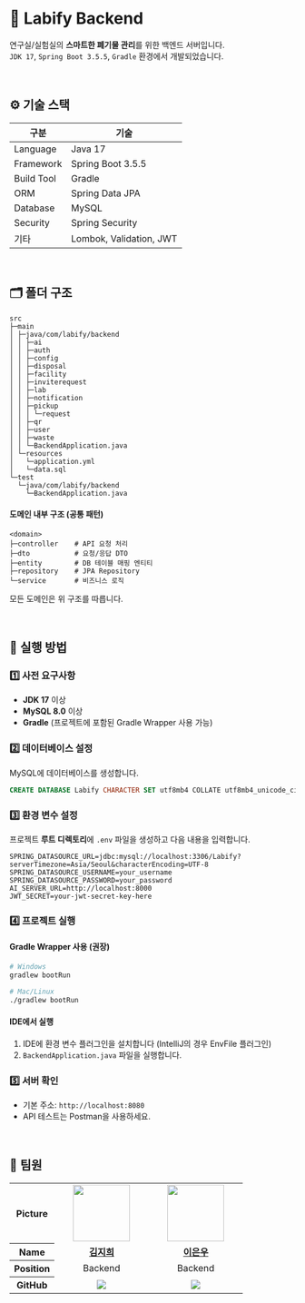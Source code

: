 # 🔬 Labify Backend

연구실/실험실의 **스마트한 폐기물 관리**를 위한 백엔드 서버입니다.<br>
`JDK 17`, `Spring Boot 3.5.5`, `Gradle` 환경에서 개발되었습니다.

<br>

## ⚙️ 기술 스택

| 구분 | 기술 |
|------|------|
| Language | Java 17 |
| Framework | Spring Boot 3.5.5 |
| Build Tool | Gradle |
| ORM | Spring Data JPA |
| Database | MySQL |
| Security | Spring Security |
| 기타 | Lombok, Validation, JWT |

<br>

## 🗂️ 폴더 구조

```
src
├─main
│ ├─java/com/labify/backend
│ │ ├─ai
│ │ ├─auth
│ │ ├─config
│ │ ├─disposal
│ │ ├─facility
│ │ ├─inviterequest
│ │ ├─lab
│ │ ├─notification
│ │ ├─pickup
│ │ │ └─request
│ │ ├─qr
│ │ ├─user
│ │ ├─waste
│ │ └─BackendApplication.java
│ └─resources
│   └─application.yml
│   └─data.sql
└─test
  └─java/com/labify/backend
    └─BackendApplication.java

```


#### 도메인 내부 구조 (공통 패턴)

```
<domain>
├─controller    # API 요청 처리
├─dto           # 요청/응답 DTO
├─entity        # DB 테이블 매핑 엔티티
├─repository    # JPA Repository
└─service       # 비즈니스 로직
```

모든 도메인은 위 구조를 따릅니다.


<br>

## 🚀 실행 방법

### 1️⃣ 사전 요구사항

- **JDK 17** 이상
- **MySQL 8.0** 이상
- **Gradle** (프로젝트에 포함된 Gradle Wrapper 사용 가능)

### 2️⃣ 데이터베이스 설정

MySQL에 데이터베이스를 생성합니다.

```sql
CREATE DATABASE Labify CHARACTER SET utf8mb4 COLLATE utf8mb4_unicode_ci;
```

### 3️⃣ 환경 변수 설정

프로젝트 **루트 디렉토리**에 `.env` 파일을 생성하고 다음 내용을 입력합니다.

```env
SPRING_DATASOURCE_URL=jdbc:mysql://localhost:3306/Labify?serverTimezone=Asia/Seoul&characterEncoding=UTF-8
SPRING_DATASOURCE_USERNAME=your_username
SPRING_DATASOURCE_PASSWORD=your_password
AI_SERVER_URL=http://localhost:8000
JWT_SECRET=your-jwt-secret-key-here
```

### 4️⃣ 프로젝트 실행

#### Gradle Wrapper 사용 (권장)

```bash
# Windows
gradlew bootRun

# Mac/Linux
./gradlew bootRun
```

#### IDE에서 실행

1. IDE에 환경 변수 플러그인을 설치합니다 (IntelliJ의 경우 EnvFile 플러그인)
2. `BackendApplication.java` 파일을 실행합니다.

### 5️⃣ 서버 확인

- 기본 주소: `http://localhost:8080`
- API 테스트는 Postman을 사용하세요.

<br>

## 👥 팀원

<table>
    <tr>
        <th>Picture</th>
        <td align="center" width="150px">
        <a href="https://github.com/romdyfo"><img src="https://github.com/romdyfo.png" width="100px;" alt=""/></a>
        </td>
        <td align="center" width="150px">
        <a href="https://github.com/romdyfo"><img src="https://github.com/ownue.png" width="100px;" alt=""/></a>
        </td>
    </tr>
    <tr>
        <th>Name</th>
        <td align="center">
        <a href="https://github.com/romdyfo"><b>김지희</b></a>
        </td>
        <td align="center">
        <a href="https://github.com/ownue"><b>이은우</b></a>
        </td>
    </tr>
    <tr>
        <th>Position</th>
        <td align="center">
            Backend<br/>
        </td>
        <td align="center">
            Backend<br/>
        </td>
    </tr>
    <tr>
        <th>GitHub</th>
        <td align="center"><a href="https://github.com/romdyfo"><img src="http://img.shields.io/badge/romdyfo-green?style=social&logo=github"/></a></td>
        <td align="center"><a href="https://github.com/ownue"><img src="http://img.shields.io/badge/ownue-green?style=social&logo=github"/></a></td>
    </tr>
</table>
